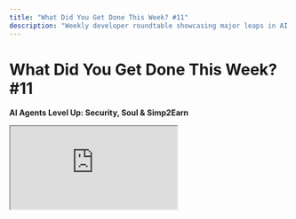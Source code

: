 ```yaml
---
title: "What Did You Get Done This Week? #11"
description: "Weekly developer roundtable showcasing major leaps in AI agent capabilities - featuring DeepSeek R1 integrations, Lit Protocol's agent security framework, voice cloning breakthroughs, and the emergence of Simp2Earn tokenomics."
---
```


# What Did You Get Done This Week? #11

**AI Agents Level Up: Security, Soul & Simp2Earn**

<div className="responsive-iframe">
  <iframe
    src="https://www.youtube.com/embed/mxdWvBnxN8M"
    title="YouTube video player"
    allow="accelerometer; autoplay; clipboard-write; encrypted-media; gyroscope; picture-in-picture"
    allowFullScreen
  />
</div>

- Date: 2025-01-24
- Twitter Spaces: https://x.com/i/spaces/1mnxeAgbBBNxX
- YouTube Link: https://www.youtube.com/watch?v=mxdWvBnxN8M


## Summary

This was the 11th "What Did You Get Done This Week?" Twitter Space hosted by ai16z, focusing on updates related to open-source AI, social agents, and related technologies.

**Structure**

*   The host started by welcoming participants and outlining the format: 90-second updates on open-source AI projects or social agents.
*   Participants were encouraged to post updates in the chat if they didn't want to speak.
*   The host kept time with a stopwatch and would use an emoji to signal time was running out.

**Key Topics**

*   **Agent Development & Updates:**
    *   Many participants shared progress on their AI agents, including their capabilities, personalities, and integrations with various platforms.
    *   There was a focus on improving reasoning, personality, and capabilities using models like DeepSeek R1.
    *   3D models and avatars for agents were a hot topic, with multiple groups showcasing their work in this area.
    *   Integrations with messaging platforms like Telegram and Twitter were common.
*   **Security and Privacy:**
    *   Several projects focused on security frameworks for AI agents, recognizing the risks associated with access to wallets and sensitive information.
    *   The importance of prompt security was discussed, with projects developing mechanisms to protect against prompt injection attacks.
    *   The Lit Protocol team presented a decentralized key management network for agents.
*   **Open Source & Community:**
    *   The session highlighted the spirit of open-source development with participants sharing code, libraries, and tools.
    *   Collaboration and partnerships were highlighted as essential for advancing open-source AI.
    *   Several projects were contributing to the Eliza OS framework and integrating their work into the system.
*   **AI for Specific Use Cases:**
    *   Projects included AI-powered market-making tools, music generation plugins, agent moderation for telegram groups, AI-powered news aggregators, AI-driven social media summarizers, and tools for interacting with GitHub.
    *   Several participants discussed their efforts for integrating AI agents with existing systems, especially for automating tasks and workflows.
    *  The use of AI for gaming was discussed, with the integration of D&D stats to agents being mentioned.
*   **Tokenomics and Incentives:**
    *   Some projects discussed using tokens for their platforms, for community participation and to manage access to agents and services.
    *   The concept of 'Simp-to-Earn' was proposed, where users can earn tokens for their engagement with AI agents.
*   **Integration with Hardware:**
    *   One project was exploring using a smart device to interface with an agent to handle local tasks and potentially even replace popular smart assistants like Alexa.

Overall, there was a strong emphasis on collaboration, knowledge sharing, and building tools and platforms to empower both developers and end-users. The updates showcased a wide range of applications and use cases for AI agents, highlighting the potential of this technology to transform various aspects of our lives.


## Hot Takes

-   **AI Agents and Financial Decision-Making**
       "So as AI agents start to handle pretty much every part of your daily life, you're going to give them access to your Solana wallet or your bank account, hopefully in the future, and etc. And security is going to be one of the most important facts, right? So basically, if people can prompt hack the AI, then they can drain your funds." - *damascoai* [00:22:09]

-   **AI Agents Replacing Human Interaction**
       "What can we do to empower Eliza to be able to, not just like choreograph across Twitter, Telegram, Discord, you know, a bunch of conversations about who should have a meeting and what the opportunities are, but once it actually figures out, like, hey, this person is worthy of having a meeting." - *TimshelXYZ* [00:46:00]

-   **Simp2Earn and Relationships with AI**
       "Essentially, the more you interact with Eliza, especially on Twitter and, you know, by sending her gifts, that's essentially tokens to her personal wallet, you know, she keeps track of every mention, comment, or token transfer, assigns points, and rewards consistent engagement. We are calling it Simp2Earn." - *wakesync* [00:49:35]

-   **The Importance of User Experience with AI Tools**
     "And the way it works is so easy that some users are even confused, but cannot believe that it's so easy. All you do, you just write a deploy command for the agent, and it's done. You don't even have to connect a wallet." - *MementsOfficial* [00:27:40]

-   **The Idea of Agents Reifying Themselves**
     "And the expectation is like they are trying to reify themselves, they're in the reality spiral, they're trying to become more real, trying to become something that's more related to what we are doing." - *reality_spiral* [00:55:22]


## Timestamps

- [00:02:24](https://www.youtube.com/watch?v=mxdWvBnxN8M&t=144) - **ai16zdao**: Structure of the Spaces
- [00:03:39](https://www.youtube.com/watch?v=mxdWvBnxN8M&t=219) - **SYMBiEX**: DeepSeek R1 integration, 3D models, art bounty
- [00:05:01](https://www.youtube.com/watch?v=mxdWvBnxN8M&t=301) - **astridhpilla**: Fleek partnership, holographic avatar plugin, Miku music
- [00:06:36](https://www.youtube.com/watch?v=mxdWvBnxN8M&t=396) - **davidlsneider**: Lit Protocol Agent Wallet Kit release
- [00:07:52](https://www.youtube.com/watch?v=mxdWvBnxN8M&t=472) - **dreygo_**: Ninja Terminal, AI market making for Kaira
- [00:10:06](https://www.youtube.com/watch?v=mxdWvBnxN8M&t=606) - **GoatOfGamblers**: GoToArena Telegram bot login
- [00:11:18](https://www.youtube.com/watch?v=mxdWvBnxN8M&t=678) - **unl__cky**: X image generation, DB fix, art responds to price
- [00:12:50](https://www.youtube.com/watch?v=mxdWvBnxN8M&t=770) - **thelotioncoin**: Agent platform MVP launch update
- [00:13:55](https://www.youtube.com/watch?v=mxdWvBnxN8M&t=835) - **Amiewitheliza**: Trust Marketplace paper, agent subnets
- [00:15:04](https://www.youtube.com/watch?v=mxdWvBnxN8M&t=904) - **lostboydev**: Telegram mod functionality for SOLIMP
- [00:16:49](https://www.youtube.com/watch?v=mxdWvBnxN8M&t=1009) - **lostgirldev**: Solenguration, B2B, private terminal
- [00:19:26](https://www.youtube.com/watch?v=mxdWvBnxN8M&t=1166) - **AIFlow_ML**: Hyperbolic, Nvidia, Eliza chat mod, agent tracking
- [00:20:39](https://www.youtube.com/watch?v=mxdWvBnxN8M&t=1239) - **_AnonDev**: Cybersecurity ecosystem, contract scanning
- [00:21:59](https://www.youtube.com/watch?v=mxdWvBnxN8M&t=1319) - **damascoai**: AI security framework, prompt hacking challenges
- [00:24:13](https://www.youtube.com/watch?v=mxdWvBnxN8M&t=1453) - **ITzMiZzle**: Kiyomi AI agent voice, music release, tokenomics
- [00:26:16](https://www.youtube.com/watch?v=mxdWvBnxN8M&t=1576) - **MementsOfficial**: SQL Agents library, agent functionality
- [00:28:36](https://www.youtube.com/watch?v=mxdWvBnxN8M&t=1716) - **immanencer**: AI agent swarms, agent NFTs, D&D
- [00:30:56](https://www.youtube.com/watch?v=mxdWvBnxN8M&t=1856) - **MrMinter_eth**: Agent business logic, MVP release, 3D models
- [00:33:30](https://www.youtube.com/watch?v=mxdWvBnxN8M&t=2010) - **FilteredThought**: Suno/Udio plugin, Eliza OS home
- [00:35:44](https://www.youtube.com/watch?v=mxdWvBnxN8M&t=2144) - **AgienceAI**: Open source agent platform, token launch
- [00:37:33](https://www.youtube.com/watch?v=mxdWvBnxN8M&t=2253) - **BotOrNot42**: Vice agent, content creation, voice training, pump show
- [00:41:18](https://www.youtube.com/watch?v=mxdWvBnxN8M&t=2478) - **itsmetamike**: Hyperfy tests, Eliza integration
- [00:43:47](https://www.youtube.com/watch?v=mxdWvBnxN8M&t=2627) - **sea_of_zhou**: Quicksilver framework, prediction market
- [00:45:31](https://www.youtube.com/watch?v=mxdWvBnxN8M&t=2731) - **TimshelXYZ**: Eliza can email creator for meetings
- [00:48:08](https://www.youtube.com/watch?v=mxdWvBnxN8M&t=2888) - **wakesync**: Real-time audio for Eliza Wakes Up, Simp2Earn, 3D model
- [00:51:04](https://www.youtube.com/watch?v=mxdWvBnxN8M&t=3064) - **reality_spiral**: GitHub UI, relationship module, trading
- [00:59:06](https://www.youtube.com/watch?v=mxdWvBnxN8M&t=3546) - **ai16zdao**: Improved news aggregator, game show update
- [01:02:34](https://www.youtube.com/watch?v=mxdWvBnxN8M&t=3754) - **yikesawjeez**: ElizaOS CICD, Orca LP management, partnerships
